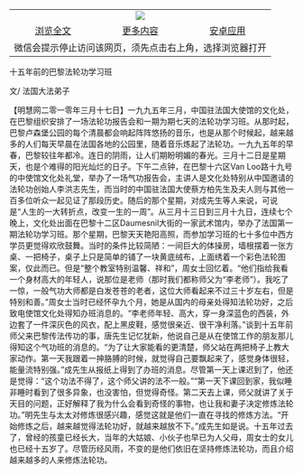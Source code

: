 

<table>
  <tr>
    <td align="center" colspan="3">
      <a href="https://github.com/ogate/ogate/blob/master/README.md"><img src="https://cloud.githubusercontent.com/assets/11880933/13434984/f430fae2-e012-11e5-814f-c2df1e82b247.jpg"/></a>
    </td>
  </tr>
  <tr>
    <td align="center">
      <a href="https://s3.ap-south-1.amazonaws.com/ogatem/oGate.htm?c817119&from=oNote">浏览全文</a>
    </td>
    <td align="center">
      <a href="https://s3.ap-south-1.amazonaws.com/ogatem/oGate.htm?from=oNote">更多内容</a>
    </td>
    <td align="center">
      <a href="https://raw.githubusercontent.com/ogate/up/master/ogate.apk">安卓应用</a>
    </td>
  </tr>
  <tr>
    <td align="center" colspan="3">
      微信会提示停止访问该网页，须先点击右上角，选择浏览器打开
    </td>
  </tr>
</table>    


十五年前的巴黎法轮功学习班


文/ 法国大法弟子




【明慧网二零一零年三月十七日】一九九五年三月，中国驻法国大使馆的文化处，在巴黎组织安排了一场法轮功报告会和一期为期七天的法轮功学习班。从那时起，巴黎卢森堡公园的每个清晨都会响起阵阵悠扬的音乐，也是从那个时候起，越来越多的人们每天早晨在法国各地的公园里，随着音乐炼起了法轮功。一九九五年的早春，巴黎较往年都冷。连日的阴雨，让人们期盼明媚的春光。三月十二日是星期天，也是个难得的阳光灿烂的日子。下午二点钟，在巴黎十六区Van Loo路十九号的中使馆文化处礼堂，举办了一场气功报告会，主讲人是文化处特别从中国邀请的法轮功创始人李洪志先生，而当时的中国驻法国大使蔡方柏先生及夫人则与其他一百多位听众一起见证了那段历史。随后的那个星期，对成先生等人来说，可说是“人生的一大转折点，改变一生的一周”。从三月十三日到三月十九日，连续七个晚上，文化处出面在巴黎十二区Daumesnil大街的一家武术馆内，举办了法国第一期法轮功学习班。那个星期，巴黎天天艳阳高照，而参加学习班的七十多位中西方学员更觉得欢欣鼓舞。当时的条件比较简陋：一间巨大的体操房，墙根摆着一张方桌、一把椅子，桌子上只是简单的铺了一块黄底绒布，上面绣着一个彩色法轮图案，仅此而已。但是“整个教室特别温馨、祥和”，周女士回忆着。“他们指给我看一个身材高大的年轻人，说那位是老师（那时我们都称师父为“李老师”）。我吃了一惊，一般气功大师都是白发苍苍的老者，这位大师看起来不过三十岁左右，但是特别和善。”周女士当时已经怀孕九个月，她是从国内的母亲处得知法轮功好，之后致电使馆文化处得知办班消息的。“李老师年轻、高大，穿一身深蓝色的西装，外边套了一件深灰色的风衣，配上黑皮鞋，感觉很亲近、很干净利落。”谈到十五年前师父来巴黎传法传功的事，唐先生记忆犹新，他说自己是从在使馆工作的朋友那儿得知这个气功班的消息的。“为了让大家能看的更清楚，师父站在两把椅子上教大家动作。第一天我跟着一抻胳膊的时候，就觉得自己要飘起来了，感觉身体很轻，能量流特别强。”成先生从报纸上得到了办班的消息。尽管第一天上课迟到了，他还是觉得：“这个功法不得了，这个师父讲的法不一般。”“第一天下课回到家，我似睡非睡时看到了很多异象，也没害怕，但觉得奇怪。第二天去上课，师父就讲了关于天目的问题，正好解释了我为什么会看到奇怪的事物，也让我和妻子决定修炼法轮功。”明先生与太太对修炼很感兴趣，感觉这就是他们一直在寻找的修炼方法。“开始修炼之后，越来越觉得法轮功好，就越来越放不下。”成先生如是说。十五年过去了，曾经的孩童已经长大，当年的大姑娘、小伙子也早已为人父母，周女士的女儿也已经十五岁了。尽管历经风雨，不变的是他们依旧在坚持修炼法轮功，而且介绍越来越多的人来修炼法轮功。


